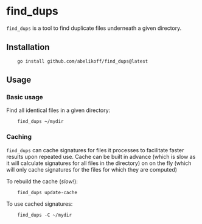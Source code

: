 # find_dups

`find_dups` is a tool to find duplicate files underneath a given directory.

## Installation

```shell
    go install github.com/abelikoff/find_dups@latest
```

## Usage

### Basic usage

Find all identical files in a given directory:

```shell
    find_dups ~/mydir
```

### Caching

`find_dups` can cache signatures for files it processes to facilitate faster
results upon repeated use. Cache can be built in advance (which is slow as it will
calculate signatures for all files in the directory) on on the fly (which will only
cache signatures for the files for which they are computed)

To rebuild the cache (_slow!_):

```shell
    find_dups update-cache
```

To use cached signatures:

```shell
    find_dups -C ~/mydir
```
